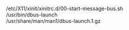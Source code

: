 /etc/X11/xinit/xinitrc.d/00-start-message-bus.sh  
/usr/bin/dbus-launch  
/usr/share/man/man1/dbus-launch.1.gz  
